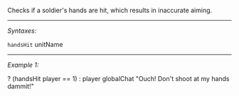 Checks if a soldier's hands are hit, which results in inaccurate aiming.


---
*Syntaxes:*

`handsHit` unitName

---
*Example 1:*

<sqs>? (handsHit player == 1) : player globalChat "Ouch! Don't shoot at my hands dammit!"</sqs>